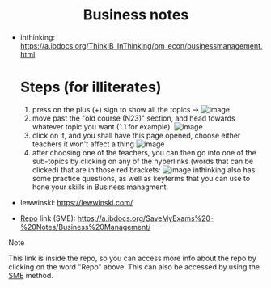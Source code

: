<div align="center">
  
# Business notes

</div>

- inthinking: https://a.ibdocs.org/ThinkIB_InThinking/bm_econ/businessmanagement.html
  # Steps (for illiterates)
  
  1. press on the plus (+) sign to show all the topics -> ![image](https://github.com/ahmedosama160/IB-Seniors-2025/assets/59126305/7b445750-5202-438a-af23-b2ad30e64914)
  2. move past the "old course (N23)" section, and head towards whatever topic you want (1.1 for example). ![image](https://github.com/ahmedosama160/IB-Seniors-2025/assets/59126305/4882fba8-6159-4b91-bc76-b776e70e2c72)
  3. click on it, and you shall have this page opened, choose either teachers it won't affect a thing ![image](https://github.com/ahmedosama160/IB-Seniors-2025/assets/59126305/8bc93325-fbb3-450d-95c6-a47f2af09399)
  4. after choosing one of the teachers, you can then go into one of the sub-topics by clicking on any of the hyperlinks (words that can be clicked) that are in those red brackets: ![image](https://github.com/ahmedosama160/IB-Seniors-2025/assets/59126305/3122f665-cf88-4fd8-ad41-b46b1d923563)
inthinking also has some practice questions, as well as keyterms that you can use to hone your skills in Business managment.
- lewwinski: https://lewwinski.com/
- [Repo](https://github.com/ahmedosama160/IB-Seniors-2025/blob/main/RESOURCES%20REPO.md) link (SME): https://a.ibdocs.org/SaveMyExams%20-%20Notes/Business%20Management/
  
> [!NOTE]
> This link is inside the repo, so you can access more info about the repo by clicking on the word "Repo" above.
> This can also be accessed by using the [SME](https://github.com/ahmedosama160/IB-Seniors-2025/blob/main/SME.md) method.
